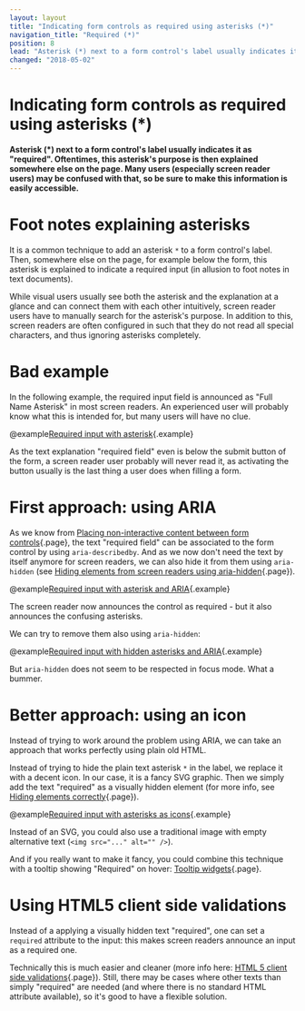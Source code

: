 ```yaml
---
layout: layout
title: "Indicating form controls as required using asterisks (*)"
navigation_title: "Required (*)"
position: 8
lead: "Asterisk (*) next to a form control's label usually indicates it as \"required\". Oftentimes, this asterisk's purpose is then explained somewhere else on the page. Many users (especially screen reader users) may be confused with that, so be sure to make this information is easily accessible."
changed: "2018-05-02"
---
```


# Indicating form controls as required using asterisks (*)

**Asterisk (*) next to a form control's label usually indicates it as "required". Oftentimes, this asterisk's purpose is then explained somewhere else on the page. Many users (especially screen reader users) may be confused with that, so be sure to make this information is easily accessible.**

# Foot notes explaining asterisks

It is a common technique to add an asterisk `*` to a form control's label. Then, somewhere else on the page, for example below the form, this asterisk is explained to indicate a required input (in allusion to foot notes in text documents).

While visual users usually see both the asterisk and the explanation at a glance and can connect them with each other intuitively, screen reader users have to manually search for the asterisk's purpose. In addition to this, screen readers are often configured in such that they do not read all special characters, and thus ignoring asterisks completely.

# Bad example

In the following example, the required input field is announced as "Full Name Asterisk" in most screen readers. An experienced user will probably know what this is intended for, but many users will have no clue.

@example[Required input with asterisk](required-input-with-asterisk){.example}

As the text explanation "required field" even is below the submit button of the form, a screen reader user probably will never read it, as activating the button usually is the last thing a user does when filling a form.

# First approach: using ARIA

As we know from [Placing non-interactive content between form controls](/examples/forms/non-interactive-content){.page}, the text "required field" can be associated to the form control by using `aria-describedby`. And as we now don't need the text by itself anymore for screen readers, we can also hide it from them using `aria-hidden` (see [Hiding elements from screen readers using aria-hidden](/examples/hiding-elements/from-screen-readers){.page}).

@example[Required input with asterisk and ARIA](required-input-with-asterisk-and-aria){.example}

The screen reader now announces the control as required - but it also announces the confusing asterisks.

We can try to remove them also using `aria-hidden`:

@example[Required input with hidden asterisks and ARIA](required-input-with-hidden-asterisks-and-aria){.example}

But `aria-hidden` does not seem to be respected in focus mode. What a bummer.

# Better approach: using an icon

Instead of trying to work around the problem using ARIA, we can take an approach that works perfectly using plain old HTML.

Instead of trying to hide the plain text asterisk `*` in the label, we replace it with a decent icon. In our case, it is a fancy SVG graphic. Then we simply add the text "required" as a visually hidden element (for more info, see [Hiding elements correctly](/examples/hiding-elements){.page}).

@example[Required input with asterisks as icons](required-input-with-asterisks-as-icons){.example}

Instead of an SVG, you could also use a traditional image with empty alternative text (`<img src="..." alt="" />`).

And if you really want to make it fancy, you could combine this technique with a tooltip showing "Required" on hover: [Tooltip widgets](/examples/widgets/tooltip-widgets){.page}.

# Using HTML5 client side validations

Instead of a applying a visually hidden text "required", one can set a `required` attribute to the input: this makes screen readers announce an input as a required one.

Technically this is much easier and cleaner (more info here: [HTML 5 client side validations](/examples/forms/html-5-validations){.page}). Still, there may be cases where other texts than simply "required" are needed (and where there is no standard HTML attribute available), so it's good to have a flexible solution.